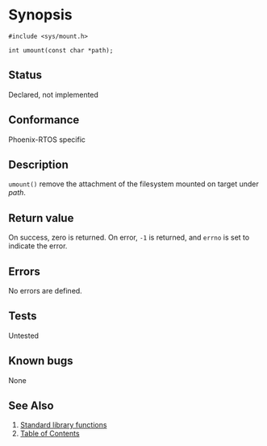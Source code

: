 <!-- Documentation template to fill -->
<!-- #MUST_BE: make good synopsis -->
# Synopsis

`#include <sys/mount.h>`

`int umount(const char *path);`

<!-- #MUST_BE: check status according to implementation -->
## Status

Declared, not implemented

<!-- #MUST_BE: if function shall be posix compliant print the standard signature  -->
## Conformance

Phoenix-RTOS specific

<!-- #MUST_BE: update description from opengroup AND READ IT and check if it matches  -->
## Description

`umount()` remove the attachment of the filesystem mounted on target under _path_.

<!-- #MUST_BE: check return values by the function  -->
## Return value

On success, zero is returned. On error, `-1` is returned, and `errno` is set to indicate the error.

<!-- #MUST_BE: check what errors can cause the function to fail  -->
## Errors

No errors are defined.

<!-- #MUST_BE: function by default shall be untested, when tested there should be a link to test location and test
command for ia32 test runner  -->
## Tests

Untested

<!-- #MUST_BE: check for pending issues in  -->
## Known bugs

None

## See Also

1. [Standard library functions](../README.md)
2. [Table of Contents](../../../README.md)

